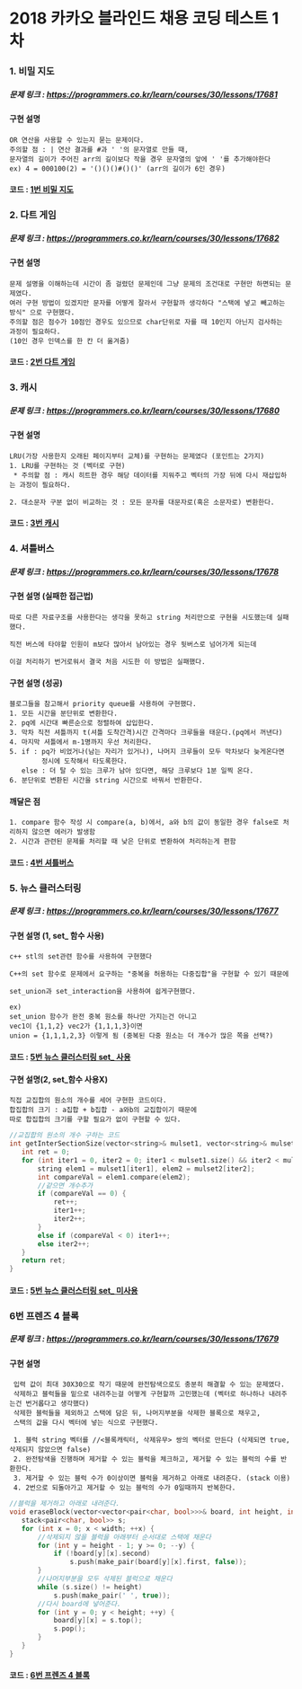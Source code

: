 2018 카카오 블라인드 채용 코딩 테스트 1차
======================================

### 1. 비밀 지도

##### 문제 링크 : https://programmers.co.kr/learn/courses/30/lessons/17681

#### 구현 설명
 ```
 OR 연산을 사용할 수 있는지 묻는 문제이다.
 주의할 점 : | 연산 결과를 #과 ' '의 문자열로 만들 때, 
 문자열의 길이가 주어진 arr의 길이보다 작을 경우 문자열의 앞에 ' '를 추가해야한다
 ex) 4 = 000100(2) = '()()()#()()' (arr의 길이가 6인 경우)
 ```  
 #### 코드 : [1번 비밀 지도](./CodingTest(1)/(1)비밀지도.cpp)

### 2. 다트 게임

 ##### 문제 링크 : https://programmers.co.kr/learn/courses/30/lessons/17682

 #### 구현 설명
 ```
 문제 설명을 이해하는데 시간이 좀 걸렸던 문제인데 그냥 문제의 조건대로 구현만 하면되는 문제였다. 
 여러 구현 방법이 있겠지만 문자를 어떻게 잘라서 구현할까 생각하다 "스택에 넣고 빼고하는 방식" 으로 구현했다. 
 주의할 점은 점수가 10점인 경우도 있으므로 char단위로 자를 때 10인지 아닌지 검사하는 과정이 필요하다. 
 (10인 경우 인덱스를 한 칸 더 옮겨줌)
 ```
 #### 코드 : [2번 다트 게임](./CodingTest(1)/(2)다트게임.cpp)

### 3. 캐시

##### 문제 링크 : https://programmers.co.kr/learn/courses/30/lessons/17680

#### 구현 설명 
```
LRU(가장 사용한지 오래된 페이지부터 교체)를 구현하는 문제였다 (포인트는 2가지)
1. LRU를 구현하는 것 (벡터로 구현)
 * 주의할 점 : 캐시 히트한 경우 해당 데이터를 지워주고 벡터의 가장 뒤에 다시 재삽입하는 과정이 필요하다.

2. 대소문자 구분 없이 비교하는 것 : 모든 문자를 대문자로(혹은 소문자로) 변환한다.
```
 #### 코드 : [3번 캐시](./CodingTest(1)/(3)캐시.cpp)

### 4. 셔틀버스

 ##### 문제 링크 : https://programmers.co.kr/learn/courses/30/lessons/17678

 #### 구현 설명 (실패한 접근법)
 ```
 따로 다른 자료구조를 사용한다는 생각을 못하고 string 처리만으로 구현을 시도했는데 실패했다. 
 
 직전 버스에 타야할 인원이 m보다 많아서 남아있는 경우 뒷버스로 넘어가게 되는데

 이걸 처리하기 번거로워서 결국 처음 시도한 이 방법은 실패했다. 
 ```

 #### 구현 설명 (성공)
 ```
 블로그들을 참고해서 priority queue를 사용하여 구현했다. 
 1. 모든 시간을 분단위로 변환한다.
 2. pq에 시간대 빠른순으로 정렬하여 삽입한다.
 3. 막차 직전 셔틀까지 t(셔틀 도착간격)시간 간격마다 크루들을 태운다.(pq에서 꺼낸다)
 4. 마지막 셔틀에서 m-1명까지 우선 처리한다. 
 5. if : pq가 비었거나(남는 자리가 있거나), 나머지 크루들이 모두 막차보다 늦게온다면
         정시에 도착해서 타도록한다.
    else : 더 탈 수 있는 크루가 남아 있다면, 해당 크루보다 1분 일찍 온다. 
 6. 분단위로 변환된 시간을 string 시간으로 바꿔서 반환한다. 
 ```

 #### 깨달은 점
 ```
 1. compare 함수 작성 시 compare(a, b)에서, a와 b의 값이 동일한 경우 false로 처리하지 않으면 에러가 발생함
 2. 시간과 관련된 문제를 처리할 때 낮은 단위로 변환하여 처리하는게 편함
 ```
 #### 코드 : [4번 셔틀버스](./CodingTest(1)/(4)셔틀버스(succ코드).cpp)

### 5. 뉴스 클러스터링

 ##### 문제 링크 : https://programmers.co.kr/learn/courses/30/lessons/17677

 #### 구현 설명 (1, set_ 함수 사용)
 ```
 c++ stl의 set관련 함수를 사용하여 구현했다 
 
 C++의 set 함수로 문제에서 요구하는 "중복을 허용하는 다중집합"을 구현할 수 있기 때문에 

 set_union과 set_interaction을 사용하여 쉽게구현했다. 

 ex) 
 set_union 함수가 완전 중복 원소를 하나만 가지는건 아니고 
 vec1이 {1,1,2} vec2가 {1,1,1,3}이면 
 union = {1,1,1,2,3} 이렇게 됨 (중복된 다중 원소는 더 개수가 많은 쪽을 선택?)
 ```
 #### 코드 : [5번 뉴스 클러스터링 set_ 사용](./CodingTest(1)/(5)뉴스클러스터링.cpp)

 #### 구현 설명(2, set_함수 사용X)
 ```
 직접 교집합의 원소의 개수를 세어 구현한 코드이다. 
 합집합의 크기 : a집합 + b집합 - a와b의 교집합이기 때문에
 따로 합집합의 크기를 구할 필요가 없이 구현할 수 있다.
 ```
 ```C++
 //교집합의 원소의 개수 구하는 코드
 int getInterSectionSize(vector<string>& mulset1, vector<string>& mulset2) {
	int ret = 0;
	for (int iter1 = 0, iter2 = 0; iter1 < mulset1.size() && iter2 < mulset2.size();) {
		string elem1 = mulset1[iter1], elem2 = mulset2[iter2];
		int compareVal = elem1.compare(elem2);
		//같으면 개수추가 
		if (compareVal == 0) {
			ret++;
			iter1++;
			iter2++;
		}
		else if (compareVal < 0) iter1++;
		else iter2++;
	}
	return ret;
}
 ```
 #### 코드 : [5번 뉴스 클러스터링 set_ 미사용](./CodingTest(1)/(5)뉴스클러스터링(2).cpp)

### 6번 프렌즈 4 블록 

 ##### 문제 링크 : https://programmers.co.kr/learn/courses/30/lessons/17679

 #### 구현 설명
 ```
  입력 값이 최대 30X30으로 작기 때문에 완전탐색으로도 충분히 해결할 수 있는 문제였다.
  삭제하고 블럭들을 밑으로 내려주는걸 어떻게 구현할까 고민했는데 (벡터로 하나하나 내려주는건 번거롭다고 생각했다)
  삭제한 블럭들을 제외하고 스택에 담은 뒤, 나머지부분을 삭제한 블록으로 채우고, 
  스택의 값을 다시 벡터에 넣는 식으로 구현했다. 

  1. 블럭 string 벡터를 //<블록캐릭터, 삭제유무> 쌍의 벡터로 만든다 (삭제되면 true, 삭제되지 않았으면 false)
  2. 완전탐색을 진행하며 제거할 수 있는 블럭을 체크하고, 제거할 수 있는 블럭의 수를 반환한다. 
  3. 제거할 수 있는 블럭 수가 0이상이면 블럭을 제거하고 아래로 내려준다. (stack 이용)
  4. 2번으로 되돌아가고 제거할 수 있는 블럭의 수가 0일때까지 반복한다.  
 ```

 ```C++
 //블럭을 제거하고 아래로 내려준다.
void eraseBlock(vector<vector<pair<char, bool>>>& board, int height, int width) {
	stack<pair<char, bool>> s;
	for (int x = 0; x < width; ++x) {
		//삭제되지 않을 블럭을 아래부터 순서대로 스택에 채운다
		for (int y = height - 1; y >= 0; --y) {
			if (!board[y][x].second)
				s.push(make_pair(board[y][x].first, false));
		}
		//나머지부분을 모두 삭제된 블럭으로 채운다
		while (s.size() != height)
			s.push(make_pair(' ', true));
		//다시 board에 넣어준다. 
		for (int y = 0; y < height; ++y) {
			board[y][x] = s.top();
			s.pop();
		}
	}
}
 ```
 #### 코드 : [6번 프렌즈 4 블록](./CodingTest(1)/(6)프렌즈4블록.cpp)